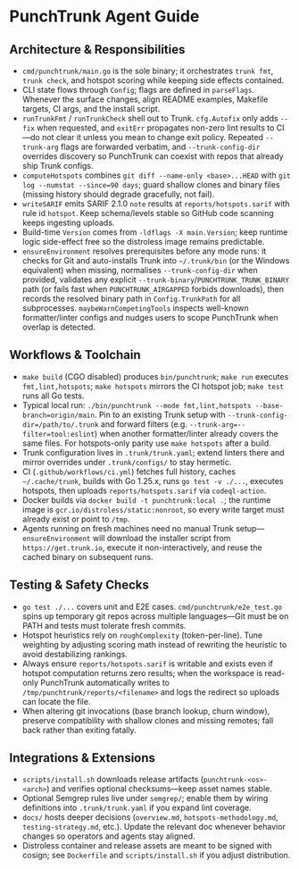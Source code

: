 # PunchTrunk Agent Guide

## Architecture & Responsibilities

- `cmd/punchtrunk/main.go` is the sole binary; it orchestrates `trunk fmt`, `trunk check`, and hotspot scoring while keeping side effects contained.
- CLI state flows through `Config`; flags are defined in `parseFlags`. Whenever the surface changes, align README examples, Makefile targets, CI args, and the install script.
- `runTrunkFmt` / `runTrunkCheck` shell out to Trunk. `cfg.Autofix` only adds `--fix` when requested, and `exitErr` propagates non-zero lint results to CI—do not clear it unless you mean to change exit policy. Repeated `--trunk-arg` flags are forwarded verbatim, and `--trunk-config-dir` overrides discovery so PunchTrunk can coexist with repos that already ship Trunk configs.
- `computeHotspots` combines `git diff --name-only <base>...HEAD` with `git log --numstat --since=90 days`; guard shallow clones and binary files (missing history should degrade gracefully, not fail).
- `writeSARIF` emits SARIF 2.1.0 `note` results at `reports/hotspots.sarif` with rule id `hotspot`. Keep schema/levels stable so GitHub code scanning keeps ingesting uploads.
- Build-time `Version` comes from `-ldflags -X main.Version`; keep runtime logic side-effect free so the distroless image remains predictable.
- `ensureEnvironment` resolves prerequisites before any mode runs: it checks for Git and auto-installs Trunk into `~/.trunk/bin` (or the Windows equivalent) when missing, normalises `--trunk-config-dir` when provided, validates any explicit `--trunk-binary`/`PUNCHTRUNK_TRUNK_BINARY` path (or fails fast when `PUNCHTRUNK_AIRGAPPED` forbids downloads), then records the resolved binary path in `Config.TrunkPath` for all subprocesses. `maybeWarnCompetingTools` inspects well-known formatter/linter configs and nudges users to scope PunchTrunk when overlap is detected.

## Workflows & Toolchain

- `make build` (CGO disabled) produces `bin/punchtrunk`; `make run` executes `fmt,lint,hotspots`; `make hotspots` mirrors the CI hotspot job; `make test` runs all Go tests.
- Typical local run: `./bin/punchtrunk --mode fmt,lint,hotspots --base-branch=origin/main`. Pin to an existing Trunk setup with `--trunk-config-dir=/path/to/.trunk` and forward filters (e.g. `--trunk-arg=--filter=tool:eslint`) when another formatter/linter already covers the same files. For hotspots-only parity use `make hotspots` after a build.
- Trunk configuration lives in `.trunk/trunk.yaml`; extend linters there and mirror overrides under `.trunk/configs/` to stay hermetic.
- CI (`.github/workflows/ci.yml`) fetches full history, caches `~/.cache/trunk`, builds with Go 1.25.x, runs `go test -v ./...`, executes hotspots, then uploads `reports/hotspots.sarif` via `codeql-action`.
- Docker builds via `docker build -t punchtrunk:local .`; the runtime image is `gcr.io/distroless/static:nonroot`, so every write target must already exist or point to `/tmp`.
- Agents running on fresh machines need no manual Trunk setup—`ensureEnvironment` will download the installer script from `https://get.trunk.io`, execute it non-interactively, and reuse the cached binary on subsequent runs.

## Testing & Safety Checks

- `go test ./...` covers unit and E2E cases. `cmd/punchtrunk/e2e_test.go` spins up temporary git repos across multiple languages—Git must be on PATH and tests must tolerate fresh commits.
- Hotspot heuristics rely on `roughComplexity` (token-per-line). Tune weighting by adjusting scoring math instead of rewriting the heuristic to avoid destabilizing rankings.
- Always ensure `reports/hotspots.sarif` is writable and exists even if hotspot computation returns zero results; when the workspace is read-only PunchTrunk automatically writes to `/tmp/punchtrunk/reports/<filename>` and logs the redirect so uploads can locate the file.
- When altering git invocations (base branch lookup, churn window), preserve compatibility with shallow clones and missing remotes; fall back rather than exiting fatally.

## Integrations & Extensions

- `scripts/install.sh` downloads release artifacts (`punchtrunk-<os>-<arch>`) and verifies optional checksums—keep asset names stable.
- Optional Semgrep rules live under `semgrep/`; enable them by wiring definitions into `.trunk/trunk.yaml` if you expand lint coverage.
- `docs/` hosts deeper decisions (`overview.md`, `hotspots-methodology.md`, `testing-strategy.md`, etc.). Update the relevant doc whenever behavior changes so operators and agents stay aligned.
- Distroless container and release assets are meant to be signed with cosign; see `Dockerfile` and `scripts/install.sh` if you adjust distribution.
